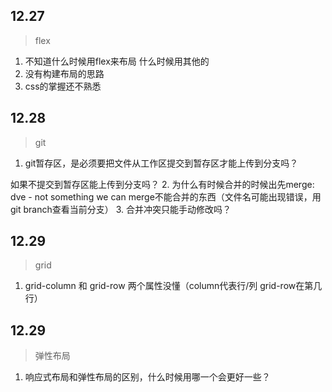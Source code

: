 
## 12.27
> flex
1. 不知道什么时候用flex来布局
  什么时候用其他的
2. 没有构建布局的思路
3. css的掌握还不熟悉
## 12.28
>git

1. git暂存区，是必须要把文件从工作区提交到暂存区才能上传到分支吗？

如果不提交到暂存区能上传到分支吗？
2. 为什么有时候合并的时候出先merge: dve - not something we can merge不能合并的东西（文件名可能出现错误，用git branch查看当前分支）
3. 合并冲突只能手动修改吗？

## 12.29
>grid
1.  grid-column 和 grid-row 两个属性没懂（column代表行/列  grid-row在第几行）
## 12.29
>弹性布局
1. 响应式布局和弹性布局的区别，什么时候用哪一个会更好一些？